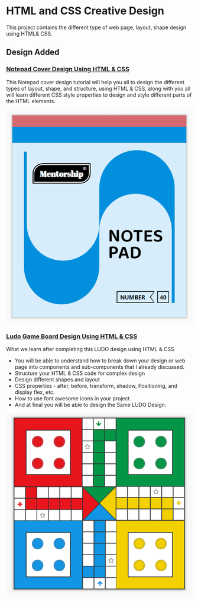 # HTML and CSS Creative Design 

This project contains the different type of web page, layout, shape design using HTML& CSS.

## Design Added 
 
### [Notepad Cover Design Using HTML & CSS](https://youtu.be/8872uN6NK1Q)

This  Notepad cover design tutorial will help you all to design the different types of layout, shape, and structure, using HTML & CSS, along with you all will learn different CSS style properties to design and style different parts of the HTML elements.

![N|Solid](./assets/img/notpad-cover-design.png)


### [Ludo Game Board Design Using HTML & CSS](https://youtu.be/MmDZxIBBAQs)

What we learn after completing this LUDO design using HTML & CSS

- You will be able to understand how to break down your design or web page into components and sub-components that I already discussed.
- Structure your HTML & CSS code for complex design
- Design different shapes and layout
- CSS properties - after, before, transform, shadow, Positioning, and display flex, etc.
- How to use font awesome icons in your project
- And at final you will be able to design the Same LUDO Design.

![N|Solid](./assets/img/ludo-design.png)